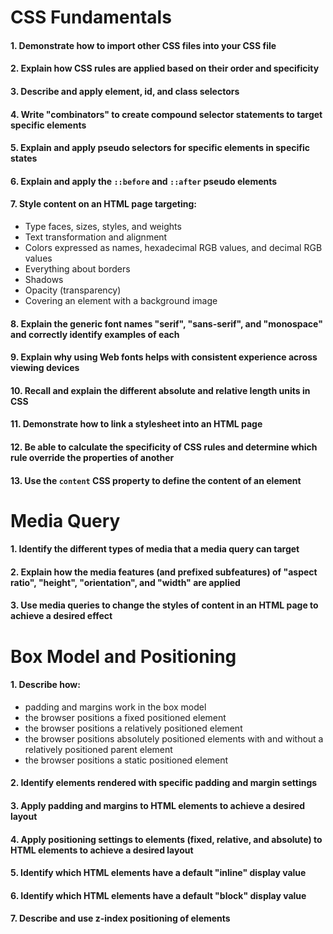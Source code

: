 # CSS Fundamentals 

#### 1. Demonstrate how to import other CSS files into your CSS file
#### 2. Explain how CSS rules are applied based on their order and specificity
#### 3. Describe and apply element, id, and class selectors
#### 4. Write "combinators" to create compound selector statements to target specific elements
#### 5. Explain and apply pseudo selectors for specific elements in specific states
#### 6. Explain and apply the `::before` and `::after` pseudo elements
#### 7. Style content on an HTML page targeting:
  - Type faces, sizes, styles, and weights
  - Text transformation and alignment
  - Colors expressed as names, hexadecimal RGB values, and decimal RGB values
  - Everything about borders
  - Shadows
  - Opacity (transparency)
  - Covering an element with a background image

#### 8. Explain the generic font names "serif", "sans-serif", and "monospace" and correctly identify examples of each
#### 9. Explain why using Web fonts helps with consistent experience across viewing devices
#### 10. Recall and explain the different absolute and relative length units in CSS
#### 11. Demonstrate how to link a stylesheet into an HTML page
#### 12. Be able to calculate the specificity of CSS rules and determine which rule override the properties of another
#### 13. Use the `content` CSS property to define the content of an element

# Media Query

#### 1. Identify the different types of media that a media query can target
#### 2. Explain how the media features (and prefixed subfeatures) of "aspect ratio", "height", "orientation", and "width" are applied
#### 3. Use media queries to change the styles of content in an HTML page to achieve a desired effect

# Box Model and Positioning

#### 1. Describe how:
  - padding and margins work in the box model
  - the browser positions a fixed positioned element
  - the browser positions a relatively positioned element
  - the browser positions absolutely positioned elements with and without a relatively positioned parent element
  - the browser positions a static positioned element

#### 2. Identify elements rendered with specific padding and margin settings
#### 3. Apply padding and margins to HTML elements to achieve a desired layout
#### 4. Apply positioning settings to elements (fixed, relative, and absolute) to HTML elements to achieve a desired layout
#### 5. Identify which HTML elements have a default "inline" display value
#### 6. Identify which HTML elements have a default "block" display value
#### 7. Describe and use z-index positioning of elements
